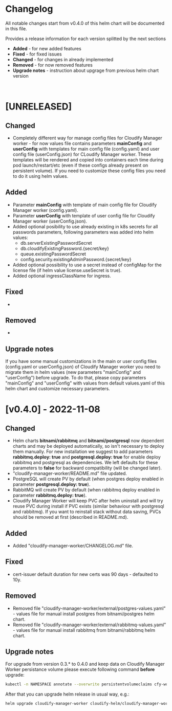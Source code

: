 # Changelog

All notable changes start from v0.4.0 of this helm chart will be documented in this file.

Provides a release information for each version splitted by the next sections

- **Added** - for new added features
- **Fixed** - for fixed issues
- **Changed** - for changes in already implemented
- **Removed** - for now removed features
- **Upgrade notes** - instruction about upgrage from previous helm chart version

</br>

# [UNRELEASED]

## Changed

- Completely different way for manage config files for Cloudify Manager worker - for now values file contains parameters **mainConfig** and **userConfig** with templates for main config file (config.yaml) and user config file (userConfig.json) for CLoudify Manager worker. These templates will be rendered and copied into containers each time during pod launch/restart/etc (even if these configs already present on persistent volume). If you need to customize these config files you need to do it using helm values.

## Added

- Parameter **mainConfig** with template of main config file for Cloudify Manager worker (config.yaml).
- Parameter **userConfig** with template of user config file for Cloudify Manager worker (userConfig.json).
- Added optional posibility to use already existing in k8s secrets for all passwords parameters, following parameters was added into helm values:
  - db.serverExistingPasswordSecret
  - db.cloudifyExistingPassword.{secret/key}
  - queue.existingPasswordSecret
  - config.security.existingAdminPassword.{secret/key}
- Added optional possibility to use a secret instead of configMap for the license file (if helm value license.useSecret is true).
- Added optional ingressClassName for ingress.

## Fixed

- 

## Removed

- 

## Upgrade notes

If you have some manual customizations in the main or user config files (config.yaml or userConfig.json) of Cloudify Manager worker you need to migrate them in helm values (new parameters "mainConfig" and "userConfig") before upgrade. To do that, please copy parameters "mainConfig" and "userConfig" with values from default values.yaml of this helm chart and customize necessary parameters.


# [v0.4.0] - 2022-11-08

## Changed

- Helm charts **bitnami/rabbitmq** and **bitnami/postgresql** now dependent charts and may be deployed automatically, so isn't necessary to deploy them manually. For new installation we suggest to add parameters **rabbitmq.deploy: true** and **postgresql.deploy: true** for enable deploy rabbitmq and postgresql as dependencies. We left defaults for these parameters to **false** for backward compatibility (will be changed later).
- "cloudify-manager-worker/README.md" file updated.
- PostgreSQL will create PV by default (when postgres deploy enabled in parameter **postgresql.deploy: true**).
- RabbitMQ will create PV by default (when rabbitmq deploy enabled in parameter **rabbitmq.deploy: true**).
- Cloudify Manager Worker will keep PVC after helm uninstall and will try reuse PVC during install if PVC exists (similar behaviour with postgresql and rabbitmq). If you want to reinstall stack without data saving, PVCs should be removed at first (described in README.md).

## Added

- Added "cloudify-manager-worker/CHANGELOG.md" file.

## Fixed

- cert-issuer default duration for new certs was 90 days - defaulted to 10y.

## Removed

- Removed file "cloudify-manager-worker/external/postgres-values.yaml" - values file for manual install postgres from bitnami/postgres helm chart.
- Removed file "cloudify-manager-worker/external/rabbitmq-values.yaml" - values file for manual install rabbitmq from bitnami/rabbitmq helm chart.

## Upgrade notes

For upgrade from version 0.3.* to 0.4.0 and keep data on Cloudify Manager Worker persistance volume please execute following command **before** upgrade:

```bash
kubectl -n NAMESPACE annotate --overwrite persistentvolumeclaims cfy-worker-pvc helm.sh/resource-policy=keep
```

After that you can upgrade helm release in usual way, e.g.:

```bash
helm upgrade cloudify-manager-worker cloudify-helm/cloudify-manager-worker --version 0.4.0 -f ./values.yaml -n NAMESPACE
```
